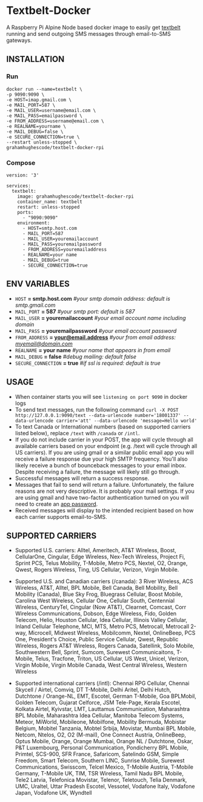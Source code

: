 # Textbelt-Docker
A Raspberry Pi Alpine Node based docker image to easily get [textbelt](https://github.com/typpo/textbelt) running and send outgoing SMS messages through email-to-SMS gateways.

## INSTALLATION
### Run
```
docker run --name=textbelt \
-p 9090:9090 \
-e HOST=imap.gmail.com \
-e MAIL_PORT=587 \
-e MAIL_USER=username@email.com \
-e MAIL_PASS=emailpassword \
-e FROM_ADDRESS=username@email.com \
-e REALNAME=yourname \
-e MAIL_DEBUG=false \
-e SECURE_CONNECTION=true \
--restart unless-stopped \
grahamhughescode/textbelt-docker-rpi
```

### Compose
```
version: '3'

services:
  textbelt:
    image: grahamhughescode/textbelt-docker-rpi
    container_name: textbelt
    restart: unless-stopped
    ports:
      - "9090:9090"
    environment:
      - HOST=smtp.host.com
      - MAIL_PORT=587
      - MAIL_USER=youremailaccount
      - MAIL_PASS=youremailpassword
      - FROM_ADDRESS=youremailaddress
      - REALNAME=your name
      - MAIL_DEBUG=true
      - SECURE_CONNECTION=true
```

## ENV VARIABLES
* `HOST` **= smtp.host.com** *#your smtp domain address: default is smtp.gmail.com*
* `MAIL_PORT` **= 587** *#your smtp port: default is 587*
* `MAIL_USER` **= youremailaccount** *#your email account name including domain*
* `MAIL_PASS` **= youremailpassword** *#your email account password*
* `FROM_ADDRESS` **= your@email.address** *#your from email address: myemail@domain.com*
* `REALNAME` **= your name** *#your name that appears in from email*
* `MAIL_DEBUG` **= false** *#debug mailing: default false*
* `SECURE_CONNECTION` **= true** *#if ssl is required: default is true*

## USAGE

* When container starts you will see `listening on port 9090` in docker logs
* To send text messages, run the following command `curl -X POST http://127.0.0.1:9090/text --data-urlencode number='18001337' --data-urlencode carrier='att' --data-urlencode 'message=Hello world'`
* To text Canada or International numbers (based on supported carriers listed below), replace `/text` with `/canada` or `/intl`.
* If you do not include carrier in your POST, the app will cycle through all available carriers based on your endpoint (e.g. /text will cycle through all US carriers). If you are using gmail or a similar public email app you will receive a failure response due your high SMTP frequency. You'll also likely receive a bunch of bounceback messages to your email inbox. Despite receiving a failure, the message will likely still go through.
* Successful messages will return a success response.
* Messages that fail to send will return a failure. Unfortunately, the failure reasons are not very descriptive. It is probably your mail settings. If you are using gmail and have two-factor authentication turned on you will need to create an [app password](https://support.google.com/accounts/answer/185833?hl=en).
* Received messages will display to the intended recipient based on how each carrier supports email-to-SMS.  


## SUPPORTED CARRIERS
* Supported U.S. carriers: Alltel, Ameritech, AT&T Wireless, Boost, CellularOne, Cingular, Edge Wireless, Nex-Tech Wireless, Project Fi, Sprint PCS, Telus Mobility, T-Mobile, Metro PCS, Nextel, O2, Orange, Qwest, Rogers Wireless, Ting, US Cellular, Verizon, Virgin Mobile.

* Supported U.S. and Canadian carriers (/canada): 3 River Wireless, ACS Wireless, AT&T, Alltel, BPL Mobile, Bell Canada, Bell Mobility, Bell Mobility (Canada), Blue Sky Frog, Bluegrass Cellular, Boost Mobile, Carolina West Wireless, Cellular One, Cellular South, Centennial Wireless, CenturyTel, Cingular (Now AT&T), Clearnet, Comcast, Corr Wireless Communications, Dobson, Edge Wireless, Fido, Golden Telecom, Helio, Houston Cellular, Idea Cellular, Illinois Valley Cellular, Inland Cellular Telephone, MCI, MTS, Metro PCS, Metrocall, Metrocall 2-way, Microcell, Midwest Wireless, Mobilcomm, Nextel, OnlineBeep, PCS One, President's Choice, Public Service Cellular, Qwest, Republic Wireless, Rogers AT&T Wireless, Rogers Canada, Satellink, Solo Mobile, Southwestern Bell, Sprint, Sumcom, Surewest Communicaitons, T-Mobile, Telus, Tracfone, Triton, US Cellular, US West, Unicel, Verizon, Virgin Mobile, Virgin Mobile Canada, West Central Wireless, Western Wireless

* Supported international carriers (/intl): Chennai RPG Cellular, Chennai Skycell / Airtel, Comviq, DT T-Mobile, Delhi Aritel, Delhi Hutch, Dutchtone / Orange-NL, EMT, Escotel, German T-Mobile, Goa BPLMobil, Golden Telecom, Gujarat Celforce, JSM Tele-Page, Kerala Escotel, Kolkata Airtel, Kyivstar, LMT, Lauttamus Communication, Maharashtra BPL Mobile, Maharashtra Idea Cellular, Manitoba Telecom Systems, Meteor, MiWorld, Mobileone, Mobilfone, Mobility Bermuda, Mobistar Belgium, Mobitel Tanzania, Mobtel Srbija, Movistar, Mumbai BPL Mobile, Netcom, Ntelos, O2, O2 (M-mail), One Connect Austria, OnlineBeep, Optus Mobile, Orange, Orange Mumbai, Orange NL / Dutchtone, Oskar, P&T Luxembourg, Personal Communication, Pondicherry BPL Mobile, Primtel, SCS-900, SFR France, Safaricom, Satelindo GSM, Simple Freedom, Smart Telecom, Southern LINC, Sunrise Mobile, Surewest Communications, Swisscom, Telcel Mexico, T-Mobile Austria, T-Mobile Germany, T-Mobile UK, TIM, TSR Wireless, Tamil Nadu BPL Mobile, Tele2 Latvia, Telefonica Movistar, Telenor, Teletouch, Telia Denmark, UMC, Uraltel, Uttar Pradesh Escotel, Vessotel, Vodafone Italy, Vodafone Japan, Vodafone UK, Wyndtell
